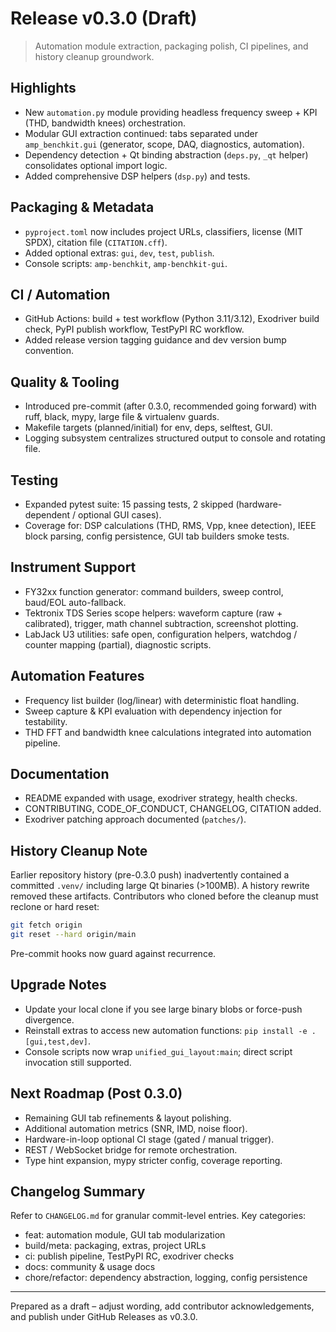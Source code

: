 # Release v0.3.0 (Draft)

> Automation module extraction, packaging polish, CI pipelines, and history cleanup groundwork.

## Highlights
- New `automation.py` module providing headless frequency sweep + KPI (THD, bandwidth knees) orchestration.
- Modular GUI extraction continued: tabs separated under `amp_benchkit.gui` (generator, scope, DAQ, diagnostics, automation).
- Dependency detection + Qt binding abstraction (`deps.py`, `_qt` helper) consolidates optional import logic.
- Added comprehensive DSP helpers (`dsp.py`) and tests.

## Packaging & Metadata
- `pyproject.toml` now includes project URLs, classifiers, license (MIT SPDX), citation file (`CITATION.cff`).
- Added optional extras: `gui`, `dev`, `test`, `publish`.
- Console scripts: `amp-benchkit`, `amp-benchkit-gui`.

## CI / Automation
- GitHub Actions: build + test workflow (Python 3.11/3.12), Exodriver build check, PyPI publish workflow, TestPyPI RC workflow.
- Added release version tagging guidance and dev version bump convention.

## Quality & Tooling
- Introduced pre-commit (after 0.3.0, recommended going forward) with ruff, black, mypy, large file & virtualenv guards.
- Makefile targets (planned/initial) for env, deps, selftest, GUI.
- Logging subsystem centralizes structured output to console and rotating file.

## Testing
- Expanded pytest suite: 15 passing tests, 2 skipped (hardware-dependent / optional GUI cases).
- Coverage for: DSP calculations (THD, RMS, Vpp, knee detection), IEEE block parsing, config persistence, GUI tab builders smoke tests.

## Instrument Support
- FY32xx function generator: command builders, sweep control, baud/EOL auto-fallback.
- Tektronix TDS Series scope helpers: waveform capture (raw + calibrated), trigger, math channel subtraction, screenshot plotting.
- LabJack U3 utilities: safe open, configuration helpers, watchdog / counter mapping (partial), diagnostic scripts.

## Automation Features
- Frequency list builder (log/linear) with deterministic float handling.
- Sweep capture & KPI evaluation with dependency injection for testability.
- THD FFT and bandwidth knee calculations integrated into automation pipeline.

## Documentation
- README expanded with usage, exodriver strategy, health checks.
- CONTRIBUTING, CODE_OF_CONDUCT, CHANGELOG, CITATION added.
- Exodriver patching approach documented (`patches/`).

## History Cleanup Note
Earlier repository history (pre-0.3.0 push) inadvertently contained a committed `.venv/` including large Qt binaries (>100MB). A history rewrite removed these artifacts. Contributors who cloned before the cleanup must reclone or hard reset:
```bash
git fetch origin
git reset --hard origin/main
```
Pre-commit hooks now guard against recurrence.

## Upgrade Notes
- Update your local clone if you see large binary blobs or force-push divergence.
- Reinstall extras to access new automation functions: `pip install -e .[gui,test,dev]`.
- Console scripts now wrap `unified_gui_layout:main`; direct script invocation still supported.

## Next Roadmap (Post 0.3.0)
- Remaining GUI tab refinements & layout polishing.
- Additional automation metrics (SNR, IMD, noise floor).
- Hardware-in-loop optional CI stage (gated / manual trigger).
- REST / WebSocket bridge for remote orchestration.
- Type hint expansion, mypy stricter config, coverage reporting.

## Changelog Summary
Refer to `CHANGELOG.md` for granular commit-level entries. Key categories:
- feat: automation module, GUI tab modularization
- build/meta: packaging, extras, project URLs
- ci: publish pipeline, TestPyPI RC, exodriver checks
- docs: community & usage docs
- chore/refactor: dependency abstraction, logging, config persistence

---
Prepared as a draft – adjust wording, add contributor acknowledgements, and publish under GitHub Releases as v0.3.0.
